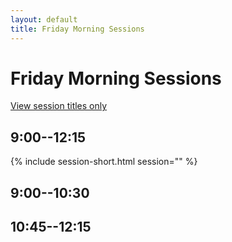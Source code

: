 ```yaml
---
layout: default
title: Friday Morning Sessions
---
```


# Friday Morning Sessions

[View session titles only](index-short)

## 9:00--12:15

{% include session-short.html session="" %}

## 9:00--10:30

## 10:45--12:15

